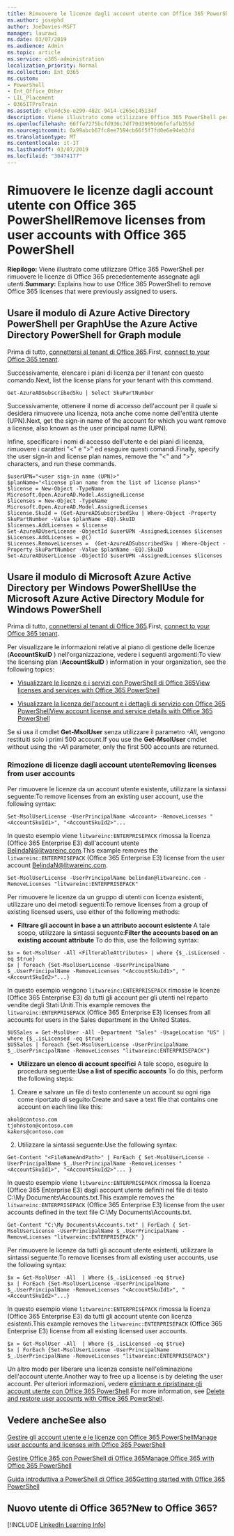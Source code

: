 ```yaml
---
title: Rimuovere le licenze dagli account utente con Office 365 PowerShell
ms.author: josephd
author: JoeDavies-MSFT
manager: laurawi
ms.date: 03/07/2019
ms.audience: Admin
ms.topic: article
ms.service: o365-administration
localization_priority: Normal
ms.collection: Ent_O365
ms.custom:
- PowerShell
- Ent_Office_Other
- LIL_Placement
- O365ITProTrain
ms.assetid: e7e4dc5e-e299-482c-9414-c265e145134f
description: Viene illustrato come utilizzare Office 365 PowerShell per rimuovere le licenze di Office 365 precedentemente assegnate agli utenti.
ms.openlocfilehash: 66ffe7275bcfd936c7df70d3969b96fefafb355d
ms.sourcegitcommit: 0a99abcb67fc8ee7594cb66f5f7fd0e6e94eb3fd
ms.translationtype: MT
ms.contentlocale: it-IT
ms.lasthandoff: 03/07/2019
ms.locfileid: "30474177"
---
```

# <a name="remove-licenses-from-user-accounts-with-office-365-powershell"></a><span data-ttu-id="9e97e-103">Rimuovere le licenze dagli account utente con Office 365 PowerShell</span><span class="sxs-lookup"><span data-stu-id="9e97e-103">Remove licenses from user accounts with Office 365 PowerShell</span></span>

<span data-ttu-id="9e97e-104">**Riepilogo:** Viene illustrato come utilizzare Office 365 PowerShell per rimuovere le licenze di Office 365 precedentemente assegnate agli utenti.</span><span class="sxs-lookup"><span data-stu-id="9e97e-104">**Summary:** Explains how to use Office 365 PowerShell to remove Office 365 licenses that were previously assigned to users.</span></span>

## <a name="use-the-azure-active-directory-powershell-for-graph-module"></a><span data-ttu-id="9e97e-105">Usare il modulo di Azure Active Directory PowerShell per Graph</span><span class="sxs-lookup"><span data-stu-id="9e97e-105">Use the Azure Active Directory PowerShell for Graph module</span></span>

<span data-ttu-id="9e97e-106">Prima di tutto, [connettersi al tenant di Office 365](connect-to-office-365-powershell.md#connect-with-the-azure-active-directory-powershell-for-graph-module).</span><span class="sxs-lookup"><span data-stu-id="9e97e-106">First, [connect to your Office 365 tenant](connect-to-office-365-powershell.md#connect-with-the-azure-active-directory-powershell-for-graph-module).</span></span>
  

<span data-ttu-id="9e97e-107">Successivamente, elencare i piani di licenza per il tenant con questo comando.</span><span class="sxs-lookup"><span data-stu-id="9e97e-107">Next, list the license plans for your tenant with this command.</span></span>

```
Get-AzureADSubscribedSku | Select SkuPartNumber
```

<span data-ttu-id="9e97e-108">Successivamente, ottenere il nome di accesso dell'account per il quale si desidera rimuovere una licenza, nota anche come nome dell'entità utente (UPN).</span><span class="sxs-lookup"><span data-stu-id="9e97e-108">Next, get the sign-in name of the account for which you want remove a license, also known as the user principal name (UPN).</span></span>

<span data-ttu-id="9e97e-109">Infine, specificare i nomi di accesso dell'utente e dei piani di licenza, rimuovere i caratteri "<" e ">" ed eseguire questi comandi.</span><span class="sxs-lookup"><span data-stu-id="9e97e-109">Finally, specify the user sign-in and license plan names, remove the "<" and ">" characters, and run these commands.</span></span>

```
$userUPN="<user sign-in name (UPN)>"
$planName="<license plan name from the list of license plans>"
$license = New-Object -TypeName Microsoft.Open.AzureAD.Model.AssignedLicense
$licenses = New-Object -TypeName Microsoft.Open.AzureAD.Model.AssignedLicenses
$license.SkuId = (Get-AzureADSubscribedSku | Where-Object -Property SkuPartNumber -Value $planName -EQ).SkuID
$licenses.AddLicenses = $license
Set-AzureADUserLicense -ObjectId $userUPN -AssignedLicenses $licenses
$Licenses.AddLicenses = @()
$Licenses.RemoveLicenses =  (Get-AzureADSubscribedSku | Where-Object -Property SkuPartNumber -Value $planName -EQ).SkuID
Set-AzureADUserLicense -ObjectId $userUPN -AssignedLicenses $licenses
```

## <a name="use-the-microsoft-azure-active-directory-module-for-windows-powershell"></a><span data-ttu-id="9e97e-110">Usare il modulo di Microsoft Azure Active Directory per Windows PowerShell</span><span class="sxs-lookup"><span data-stu-id="9e97e-110">Use the Microsoft Azure Active Directory Module for Windows PowerShell</span></span>

<span data-ttu-id="9e97e-111">Prima di tutto, [connettersi al tenant di Office 365](connect-to-office-365-powershell.md#connect-with-the-microsoft-azure-active-directory-module-for-windows-powershell).</span><span class="sxs-lookup"><span data-stu-id="9e97e-111">First, [connect to your Office 365 tenant](connect-to-office-365-powershell.md#connect-with-the-microsoft-azure-active-directory-module-for-windows-powershell).</span></span>

   
<span data-ttu-id="9e97e-112">Per visualizzare le informazioni relative al piano di gestione delle licenze (**AccountSkuID** ) nell'organizzazione, vedere i seguenti argomenti:</span><span class="sxs-lookup"><span data-stu-id="9e97e-112">To view the licensing plan (**AccountSkuID** ) information in your organization, see the following topics:</span></span>
    
  - [<span data-ttu-id="9e97e-113">Visualizzare le licenze e i servizi con PowerShell di Office 365</span><span class="sxs-lookup"><span data-stu-id="9e97e-113">View licenses and services with Office 365 PowerShell</span></span>](view-licenses-and-services-with-office-365-powershell.md)
    
  - [<span data-ttu-id="9e97e-114">Visualizzare la licenza dell'account e i dettagli di servizio con Office 365 PowerShell</span><span class="sxs-lookup"><span data-stu-id="9e97e-114">View account license and service details with Office 365 PowerShell</span></span>](view-account-license-and-service-details-with-office-365-powershell.md)
    
<span data-ttu-id="9e97e-115">Se si usa il cmdlet **Get-MsolUser** senza utilizzare il parametro _-All_, vengono restituiti solo i primi 500 account.</span><span class="sxs-lookup"><span data-stu-id="9e97e-115">If you use the **Get-MsolUser** cmdlet without using the _-All_ parameter, only the first 500 accounts are returned.</span></span>
    
### <a name="removing-licenses-from-user-accounts"></a><span data-ttu-id="9e97e-116">Rimozione di licenze dagli account utente</span><span class="sxs-lookup"><span data-stu-id="9e97e-116">Removing licenses from user accounts</span></span>

<span data-ttu-id="9e97e-117">Per rimuovere le licenze da un account utente esistente, utilizzare la sintassi seguente:</span><span class="sxs-lookup"><span data-stu-id="9e97e-117">To remove licenses from an existing user account, use the following syntax:</span></span>
  
```
Set-MsolUserLicense -UserPrincipalName <Account> -RemoveLicenses "<AccountSkuId1>", "<AccountSkuId2>"...
```

<span data-ttu-id="9e97e-118">In questo esempio viene `litwareinc:ENTERPRISEPACK` rimossa la licenza (Office 365 Enterprise E3) dall'account utente BelindaN@litwareinc.com.</span><span class="sxs-lookup"><span data-stu-id="9e97e-118">This example removes the `litwareinc:ENTERPRISEPACK` (Office 365 Enterprise E3) license from the user account BelindaN@litwareinc.com.</span></span>
  
```
Set-MsolUserLicense -UserPrincipalName belindan@litwareinc.com -RemoveLicenses "litwareinc:ENTERPRISEPACK"
```

<span data-ttu-id="9e97e-119">Per rimuovere le licenze da un gruppo di utenti con licenza esistenti, utilizzare uno dei metodi seguenti:</span><span class="sxs-lookup"><span data-stu-id="9e97e-119">To remove licenses from a group of existing licensed users, use either of the following methods:</span></span>
  
- <span data-ttu-id="9e97e-120">**Filtrare gli account in base a un attributo account esistente** A tale scopo, utilizzare la sintassi seguente:</span><span class="sxs-lookup"><span data-stu-id="9e97e-120">**Filter the accounts based on an existing account attribute** To do this, use the following syntax:</span></span>
    
```
$x = Get-MsolUser -All <FilterableAttributes> | where {$_.isLicensed -eq $true}
$x | foreach {Set-MsolUserLicense -UserPrincipalName $_.UserPrincipalName -RemoveLicenses "<AccountSkuId1>", "<AccountSkuId2>"...}
```

<span data-ttu-id="9e97e-121">In questo esempio vengono `litwareinc:ENTERPRISEPACK` rimosse le licenze (Office 365 Enterprise E3) da tutti gli account per gli utenti nel reparto vendite degli Stati Uniti.</span><span class="sxs-lookup"><span data-stu-id="9e97e-121">This example removes the  `litwareinc:ENTERPRISEPACK` (Office 365 Enterprise E3) licenses from all accounts for users in the Sales department in the United States.</span></span>
    
```
$USSales = Get-MsolUser -All -Department "Sales" -UsageLocation "US" | where {$_.isLicensed -eq $true}
$USSales | foreach {Set-MsolUserLicense -UserPrincipalName $_.UserPrincipalName -RemoveLicenses "litwareinc:ENTERPRISEPACK"}
```

- <span data-ttu-id="9e97e-122">**Utilizzare un elenco di account specifici** A tale scopo, eseguire la procedura seguente:</span><span class="sxs-lookup"><span data-stu-id="9e97e-122">**Use a list of specific accounts** To do this, perform the following steps:</span></span>
    
1. <span data-ttu-id="9e97e-123">Creare e salvare un file di testo contenente un account su ogni riga come riportato di seguito:</span><span class="sxs-lookup"><span data-stu-id="9e97e-123">Create and save a text file that contains one account on each line like this:</span></span>
    
  ```
akol@contoso.com
tjohnston@contoso.com
kakers@contoso.com
  ```

2. <span data-ttu-id="9e97e-124">Utilizzare la sintassi seguente:</span><span class="sxs-lookup"><span data-stu-id="9e97e-124">Use the following syntax:</span></span>
    
  ```
  Get-Content "<FileNameAndPath>" | ForEach { Set-MsolUserLicense -UserPrincipalName $_.UserPrincipalName -RemoveLicenses "<AccountSkuId1>", "<AccountSkuId2>"... }
  ```

<span data-ttu-id="9e97e-125">In questo esempio viene `litwareinc:ENTERPRISEPACK` rimossa la licenza (Office 365 Enterprise E3) dagli account utente definiti nel file di testo C:\My Documents\Accounts.txt.</span><span class="sxs-lookup"><span data-stu-id="9e97e-125">This example removes the  `litwareinc:ENTERPRISEPACK` (Office 365 Enterprise E3) license from the user accounts defined in the text file C:\My Documents\Accounts.txt.</span></span>
    
  ```
  Get-Content "C:\My Documents\Accounts.txt" | ForEach { Set-MsolUserLicense -UserPrincipalName $_.UserPrincipalName -RemoveLicenses "litwareinc:ENTERPRISEPACK" }
  ```

<span data-ttu-id="9e97e-126">Per rimuovere le licenze da tutti gli account utente esistenti, utilizzare la sintassi seguente:</span><span class="sxs-lookup"><span data-stu-id="9e97e-126">To remove licenses from all existing user accounts, use the following syntax:</span></span>
  
```
$x = Get-MsolUser -All  | Where {$_.isLicensed -eq $true}
$x | ForEach {Set-MsolUserLicense -UserPrincipalName $_.UserPrincipalName -RemoveLicenses "<AccountSkuId1>", "<AccountSkuId2>"...}
```

<span data-ttu-id="9e97e-127">In questo esempio viene `litwareinc:ENTERPRISEPACK` rimossa la licenza (Office 365 Enterprise E3) da tutti gli account utente con licenza esistenti.</span><span class="sxs-lookup"><span data-stu-id="9e97e-127">This example removes the  `litwareinc:ENTERPRISEPACK` (Office 365 Enterprise E3) license from all existing licensed user accounts.</span></span>
  
```
$x = Get-MsolUser -All  | Where {$_.isLicensed -eq $true}
$x | ForEach {Set-MsolUserLicense -UserPrincipalName $_.UserPrincipalName -RemoveLicenses "litwareinc:ENTERPRISEPACK"}
```

<span data-ttu-id="9e97e-128">Un altro modo per liberare una licenza consiste nell'eliminazione dell'account utente.</span><span class="sxs-lookup"><span data-stu-id="9e97e-128">Another way to free up a license is by deleting the user account.</span></span> <span data-ttu-id="9e97e-129">Per ulteriori informazioni, vedere [eliminare e ripristinare gli account utente con Office 365 PowerShell](delete-and-restore-user-accounts-with-office-365-powershell.md).</span><span class="sxs-lookup"><span data-stu-id="9e97e-129">For more information, see [Delete and restore user accounts with Office 365 PowerShell](delete-and-restore-user-accounts-with-office-365-powershell.md).</span></span>
  
## <a name="see-also"></a><span data-ttu-id="9e97e-130">Vedere anche</span><span class="sxs-lookup"><span data-stu-id="9e97e-130">See also</span></span>

[<span data-ttu-id="9e97e-131">Gestire gli account utente e le licenze con Office 365 PowerShell</span><span class="sxs-lookup"><span data-stu-id="9e97e-131">Manage user accounts and licenses with Office 365 PowerShell</span></span>](manage-user-accounts-and-licenses-with-office-365-powershell.md)
  
[<span data-ttu-id="9e97e-132">Gestire Office 365 con PowerShell di Office 365</span><span class="sxs-lookup"><span data-stu-id="9e97e-132">Manage Office 365 with Office 365 PowerShell</span></span>](manage-office-365-with-office-365-powershell.md)
  
[<span data-ttu-id="9e97e-133">Guida introduttiva a PowerShell di Office 365</span><span class="sxs-lookup"><span data-stu-id="9e97e-133">Getting started with Office 365 PowerShell</span></span>](getting-started-with-office-365-powershell.md)

    
## <a name="new-to-office-365"></a><span data-ttu-id="9e97e-134">Nuovo utente di Office 365?</span><span class="sxs-lookup"><span data-stu-id="9e97e-134">New to Office 365?</span></span>

[!INCLUDE [LinkedIn Learning Info](../common/office/linkedin-learning-info.md)]
   

